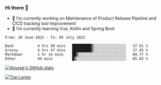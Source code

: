### Hi there 👋

- 🔭 I’m currently working on Maintenance of Product Release Pipeline and CICD tracking tool improvement
- 🌱 I’m currently learning Vue, Kotlin and Spring Boot

<!--START_SECTION:waka-->

```text
From: 28 June 2022 - To: 05 July 2022

Bash           4 hrs 50 mins   █████████▒░░░░░░░░░░░░░░░   37.91 %
Groovy         4 hrs 47 mins   █████████▒░░░░░░░░░░░░░░░   37.45 %
Markdown       1 hr 14 mins    ██▒░░░░░░░░░░░░░░░░░░░░░░   09.77 %
Other          44 mins         █▒░░░░░░░░░░░░░░░░░░░░░░░   05.83 %
```

<!--END_SECTION:waka-->

[![Anurag's GitHub stats](https://github-readme-stats.vercel.app/api?username=yunhao981&show_icons=true&theme=solarized-dark)](https://github.com/anuraghazra/github-readme-stats)

[![Top Langs](https://github-readme-stats.vercel.app/api/top-langs/?username=yunhao981&theme=solarized-dark&layout=compact)](https://github.com/anuraghazra/github-readme-stats)

<!--
**yunhao981/yunhao981** is a ✨ _special_ ✨ repository because its `README.md` (this file) appears on your GitHub profile.

Here are some ideas to get you started:

- 🔭 I’m currently working on Maintenance of Release Pipeline and CICD tracking tool improvement
- 🌱 I’m currently learning Vue, Kotlin and Spring Boot
- 👯 I’m looking to collaborate on ...
- 🤔 I’m looking for help with ...
- 💬 Ask me about ...
- 📫 How to reach me: ...
- 😄 Pronouns: ...
- ⚡ Fun fact: ...
-->


